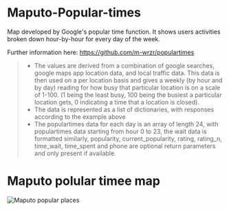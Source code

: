 # Maputo-Popular-times
Map developed by Google's popular time function. It shows users activities broken down hour-by-hour for every day of the week.

Further information here:
https://github.com/m-wrzr/populartimes

> - The values are derived from a combination of google searches, google maps app location data, and local traffic data. This data is then used on a per location basis and gives a weekly (by hour and by day) reading for how busy that particular location is on a scale of 1-100. (1 being the least busy, 100 being the busiest a particular location gets, 0 indicating a time that a location is closed).
> - The data is represented as a list of dictionaries, with responses according to the example above
> - The populartimes data for each day is an array of length 24, with populartimes data starting from hour 0 to 23, the wait data is formatted similarly, popularity, current_popularity, rating, rating_n, time_wait, time_spent and phone are optional return parameters and only present if available.

# Maputo polular timee map
![](/gis/Maputo_google-density-crop.gif "Maputo popular places")
